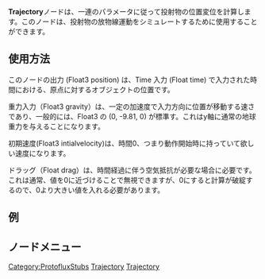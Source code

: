<languages></languages>

**Trajectory**ノードは、一連のパラメータに従って投射物の位置変位を計算します。このノードは、投射物の放物線運動をシミュレートするために使用することができます。

## 使用方法

このノードの出力 (Float3 position) は、Time 入力 (Float time)
で入力された時間における、原点に対するオブジェクトの位置です。

重力入力（Float3
gravity）は、一定の加速度で入力方向に位置が移動する速さであり、一般的には、Float3
の (0, -9.81, 0)
が標準す。これはy軸に通常の地球重力を与えることになります。

初期速度(Float3
intialvelocity)は、時間0、つまり動作開始時に持っていて欲しい速度になります。

ドラッグ（Float
drag）は、時間経過に伴う空気抵抗が必要な場合に必要です。これは通常、値を0に近づけることで無視できますが、0にすると計算が破綻するので、0より大きい値を入れる必要があります。

## 例

## ノードメニュー

[Category:ProtofluxStubs](Category:ProtofluxStubs "wikilink")
[Trajectory](Category:Protoflux{{#translation:}} "wikilink")
[Trajectory](Category:Protoflux:Math:Physics{{#translation:}} "wikilink")